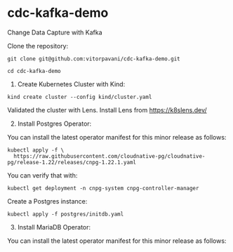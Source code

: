 # cdc-kafka-demo

Change Data Capture with Kafka

Clone the repository:

```
git clone git@github.com:vitorpavani/cdc-kafka-demo.git

cd cdc-kafka-demo
```

1. Create Kubernetes Cluster with Kind:

```
kind create cluster --config kind/cluster.yaml
```

Validated the cluster with Lens. Install Lens from https://k8slens.dev/

2. Install Postgres Operator:

You can install the latest operator manifest for this minor release as follows:

```
kubectl apply -f \
  https://raw.githubusercontent.com/cloudnative-pg/cloudnative-pg/release-1.22/releases/cnpg-1.22.1.yaml
```

You can verify that with:

```
kubectl get deployment -n cnpg-system cnpg-controller-manager
```

Create a Postgres instance:

```
kubectl apply -f postgres/initdb.yaml
```

3. Install MariaDB Operator:

You can install the latest operator manifest for this minor release as follows:

```


